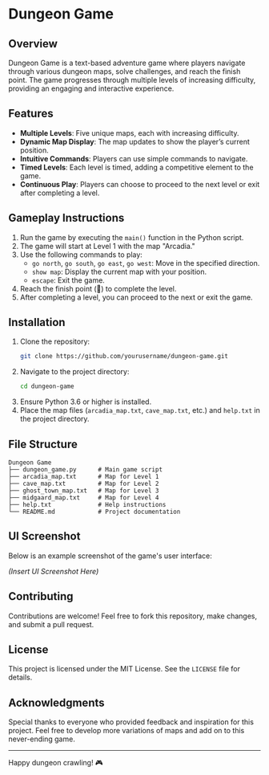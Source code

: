 # Dungeon Game

## Overview

Dungeon Game is a text-based adventure game where players navigate through various dungeon maps, solve challenges, and reach the finish point. The game progresses through multiple levels of increasing difficulty, providing an engaging and interactive experience.

## Features

- **Multiple Levels**: Five unique maps, each with increasing difficulty.
- **Dynamic Map Display**: The map updates to show the player’s current position.
- **Intuitive Commands**: Players can use simple commands to navigate.
- **Timed Levels**: Each level is timed, adding a competitive element to the game.
- **Continuous Play**: Players can choose to proceed to the next level or exit after completing a level.

## Gameplay Instructions

1. Run the game by executing the `main()` function in the Python script.
2. The game will start at Level 1 with the map "Arcadia."
3. Use the following commands to play:
   - `go north`, `go south`, `go east`, `go west`: Move in the specified direction.
   - `show map`: Display the current map with your position.
   - `escape`: Exit the game.
4. Reach the finish point (🏺) to complete the level.
5. After completing a level, you can proceed to the next or exit the game.

## Installation

1. Clone the repository:
   ```bash
   git clone https://github.com/yourusername/dungeon-game.git
   ```
2. Navigate to the project directory:
   ```bash
   cd dungeon-game
   ```
3. Ensure Python 3.6 or higher is installed.
4. Place the map files (`arcadia_map.txt`, `cave_map.txt`, etc.) and `help.txt` in the project directory.

## File Structure

```
Dungeon Game
├── dungeon_game.py      # Main game script
├── arcadia_map.txt      # Map for Level 1
├── cave_map.txt         # Map for Level 2
├── ghost_town_map.txt   # Map for Level 3
├── midgaard_map.txt     # Map for Level 4
├── help.txt             # Help instructions
└── README.md            # Project documentation
```

## UI Screenshot

Below is an example screenshot of the game's user interface:

*(Insert UI Screenshot Here)*

## Contributing

Contributions are welcome! Feel free to fork this repository, make changes, and submit a pull request.

## License

This project is licensed under the MIT License. See the `LICENSE` file for details.

## Acknowledgments

Special thanks to everyone who provided feedback and inspiration for this project. Feel free to develop more variations of maps and add on to this never-ending game.

---

Happy dungeon crawling! 🎮


